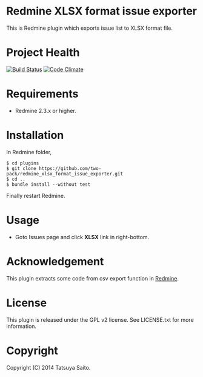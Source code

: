 Redmine XLSX format issue exporter
==================================

This is Redmine plugin which exports issue list to XLSX format file.


Project Health
==============
[![Build Status](https://travis-ci.org/two-pack/redmine_xlsx_format_issue_exporter.svg?branch=master)](https://travis-ci.org/two-pack/redmine_xlsx_format_issue_exporter) [![Code Climate](https://codeclimate.com/github/two-pack/redmine_xlsx_format_issue_exporter.png)](https://codeclimate.com/github/two-pack/redmine_xlsx_format_issue_exporter)

Requirements
============

* Redmine 2.3.x or higher.

Installation
============

In Redmine folder,
```
$ cd plugins
$ git clone https://github.com/two-pack/redmine_xlsx_format_issue_exporter.git
$ cd ..
$ bundle install --without test
```
Finally restart Redmine.

Usage
=====
* Goto Issues page and click **XLSX** link in right-bottom.

Acknowledgement
===============

This plugin extracts some code from csv export function in [Redmine](http://www.redmine.org/).

License
=========

This plugin is released under the GPL v2 license. See LICENSE.txt for more information.

Copyright
=========

Copyright (C) 2014 Tatsuya Saito.
